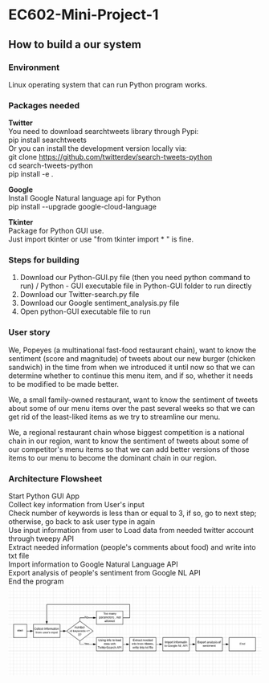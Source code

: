 # EC602-Mini-Project-1     

## How to build a our system        
### Environment   
Linux operating system that can run Python program works.      

### Packages needed   
<b> Twitter </b>     
You need to download searchtweets library through Pypi:    
pip install searchtweets               
Or you can install the development version locally via:   
git clone https://github.com/twitterdev/search-tweets-python   
cd search-tweets-python   
pip install -e .     

<b> Google </b>   
Install Google Natural language api for Python       
pip install --upgrade google-cloud-language        

<b> Tkinter </b>   
Package for Python GUI use.   
Just import tkinter or use "from tkinter import * " is fine.

### Steps for building   
1. Download our Python-GUI.py file (then you need python command to run) / Python - GUI executable file in Python-GUI folder to run directly      
2. Download our Twitter-search.py file    
3. Download our Google sentiment_analysis.py file   
4. Open python-GUI executable file to run   


### User story   
We, Popeyes (a multinational fast-food restaurant chain), want to know the sentiment (score and magnitude) of tweets about our new burger (chicken sandwich) in the time from when we introduced it until now so that we can determine whether to continue this menu item, and if so, whether it needs to be modified to be made better.

We, a small family-owned restaurant, want to know the sentiment of tweets about some of our menu items over the past several weeks so that we can get rid of the least-liked items as we try to streamline our menu.

We, a regional restaurant chain whose biggest competition is a national chain in our region, want to know the sentiment of tweets about some of our competitor's menu items so that we can add better versions of those items to our menu to become the dominant chain in our region.

### Architecture Flowsheet
Start Python GUI App    
Collect key information from User's input    
Check number of keywords is less than or equal to 3, if so, go to next step; otherwise, go back to ask user type in again    
Use input information from user to Load data from needed twitter account through tweepy API      
Extract needed information (people's comments about food) and write into txt file     
Import information to Google Natural Language API     
Export analysis of people's sentiment from Google NL API     
End the program    
![Architecture Image](img/FlowChart.PNG )    
  

